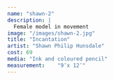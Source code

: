 ```yaml
---
name: "shawn-2"
description: |
  Female model in movement
image: "/images/shawn-2.jpg"
title: "Incantation"
artist: "Shawn Philip Hunsdale"
cost: 69
media: "Ink and coloured pencil"
measurement: 	"9″x 12″"
---
```

